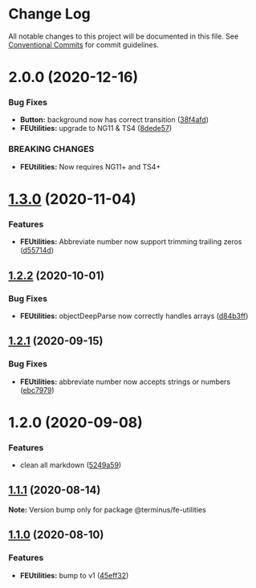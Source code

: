 # Change Log

All notable changes to this project will be documented in this file.
See [Conventional Commits](https://conventionalcommits.org) for commit guidelines.

# 2.0.0 (2020-12-16)


### Bug Fixes

* **Button:** background now has correct transition ([38f4afd](https://github.com/GetTerminus/terminus-oss/commit/38f4afd779813eab15ceea23b760ff5e6940c7bc))
* **FEUtilities:** upgrade to NG11 & TS4 ([8dede57](https://github.com/GetTerminus/terminus-oss/commit/8dede57794a4b0aeb7aa34109c8ec250ed1773e0))


### BREAKING CHANGES

* **FEUtilities:** Now requires NG11+ and TS4+





# [1.3.0](https://github.com/GetTerminus/terminus-oss/compare/@terminus/fe-utilities@1.2.2...@terminus/fe-utilities@1.3.0) (2020-11-04)


### Features

* **FEUtilities:** Abbreviate number now support trimming trailing zeros ([d55714d](https://github.com/GetTerminus/terminus-oss/commit/d55714dbb64815705df09a06966e1c3296db7da4))





## [1.2.2](https://github.com/GetTerminus/terminus-oss/compare/@terminus/fe-utilities@1.2.1...@terminus/fe-utilities@1.2.2) (2020-10-01)


### Bug Fixes

* **FEUtilities:** objectDeepParse now correctly handles arrays ([d84b3ff](https://github.com/GetTerminus/terminus-oss/commit/d84b3ffd070cec902c60fb438defb3b147b7be1d))





## [1.2.1](https://github.com/GetTerminus/terminus-oss/compare/@terminus/fe-utilities@1.2.0...@terminus/fe-utilities@1.2.1) (2020-09-15)


### Bug Fixes

* **FEUtilities:** abbreviate number now accepts strings or numbers ([ebc7979](https://github.com/GetTerminus/terminus-oss/commit/ebc7979c8e5ca2d51e8570022798e41599baab8a))





# 1.2.0 (2020-09-08)


### Features

* clean all markdown ([5249a59](https://github.com/GetTerminus/terminus-oss/commit/5249a59486be63b6d9a0be7a801defb9b6adcedc))





## [1.1.1](https://github.com/GetTerminus/terminus-oss/compare/@terminus/fe-utilities@1.1.0...@terminus/fe-utilities@1.1.1) (2020-08-14)

**Note:** Version bump only for package @terminus/fe-utilities

## [1.1.0](https://github.com/GetTerminus/terminus-oss/compare/@terminus/fe-utilities@0.3.0...@terminus/fe-utilities@1.1.0) (2020-08-10)

### Features

* **FEUtilities:** bump to v1 ([45eff32](https://github.com/GetTerminus/terminus-oss/commit/45eff32feb4914693991552d658ddfcaeadac7a9))
